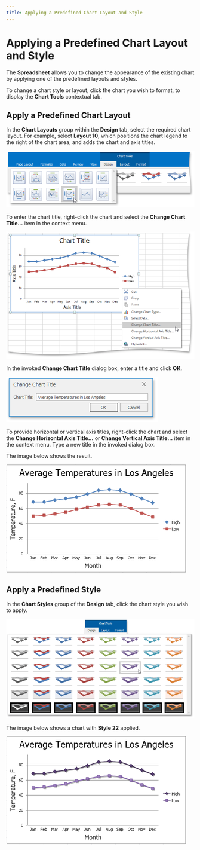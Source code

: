 ```yaml
---
title: Applying a Predefined Chart Layout and Style
---
```

# Applying a Predefined Chart Layout and Style
The **Spreadsheet** allows you to change the appearance of the existing chart by applying one of the predefined layouts and styles.

To change a chart style or layout, click the chart you wish to format, to display the **Chart Tools** contextual tab.

## Apply a Predefined Chart Layout
In the **Chart Layouts** group within the **Design** tab, select the required chart layout. For example, select **Layout 10**, which positions the chart legend to the right of the chart area, and adds the chart and axis titles.

![ChartLayout](../../../images/img22017.png)

To enter the chart title, right-click the chart and select the **Change Chart Title...** item in the context menu.

![ChangeChartTitle](../../../images/img22027.png)

In the invoked **Change Chart Title** dialog box, enter a title and click **OK**.

![ChangeChartTitle2](../../../images/img22028.png)

To provide horizontal or vertical axis titles, right-click the chart and select the **Change Horizontal Axis Title...** or **Change Vertical Axis Title...** item in the context menu. Type a new title in the invoked dialog box.

The image below shows the result.

![ChartLayout2](../../../images/img22029.png)

## Apply a Predefined Style
In the **Chart Styles** group of the **Design** tab, click the chart style you wish to apply.

![ChartStyle](../../../images/img22030.png)

The image below shows a chart with **Style 22** applied.

![ChartStyle2](../../../images/img22031.png)